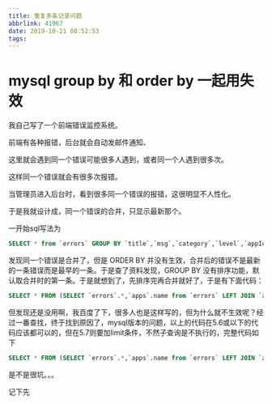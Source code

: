 ```yaml
---
title: 重复多条记录问题
abbrlink: 41967
date: 2019-10-21 08:52:53
tags:
---
```

# mysql group by 和 order by 一起用失效

我自己写了一个前端错误监控系统。

前端有各种报错，后台就会自动发邮件通知、

这里就会遇到同一个错误可能很多人遇到，或者同一个人遇到很多次。

这样同一个错误就会有很多次报错。

当管理员进入后台时，看到很多同一个错误的报错，这很明显不人性化。

于是我就设计成，同一个错误的合并，只显示最新那个。

一开始sql写法为

```sql
SELECT * from `errors` GROUP BY `title`,`msg`,`category`,`level`,`appId`  ORDER BY `createdAt` DESC
```



发现同一个错误是合并了，但是 ORDER BY 并没有生效，合并后的错误不是最新的一条错误而是最早的一条。于是查了资料发现，GROUP BY 没有排序功能，默认取合并时的第一条。于是就想到了，先排序完再合并就好了，于是有下面代码：

```sql
SELECT * FROM (SELECT `errors`.*,`apps`.name from `errors` LEFT JOIN `apps` ON `errors`.`appId`=`apps`.`id` WHERE `apps`.userId=1  ORDER BY `createdAt` DESC ) as result GROUP BY `title` ORDER BY `createdAt` DESC
```



但发现还是没用啊，我百度了下，很多人也是这样写的，但为什么就不生效呢？经过一番查找，终于找到原因了，mysql版本的问题，以上的代码在5.6或以下的代码应该都可以的，但在5.7则要加limit条件，不然子查询是不执行的，完整代码如下

```sql
SELECT * FROM (SELECT `errors`.*,`apps`.name from `errors` LEFT JOIN `apps` ON `errors`.`appId`=`apps`.`id` WHERE `apps`.userId=1  ORDER BY `createdAt` DESC LIMIT 100) as result GROUP BY `title` ORDER BY `createdAt` DESC
```



是不是很坑。。。

记下先
